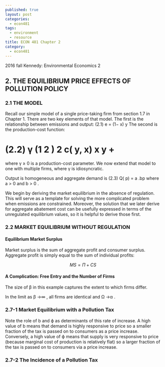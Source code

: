 ```yaml
---
published: true
layout: post
categories:
  - econ481
tags:
  - environment
  - resource
title: ECON 481 Chapter 2
category:
  - econ481
---
```




2016 fall Kennedy: Environmental Economics 2

## 2. THE EQUILIBRIUM PRICE EFFECTS OF POLLUTION POLICY


### 2.1 THE MODEL
Recall our simple model of a single price-taking firm from section 1.7 in Chapter 1.
There are two key elements of that model. The first is the relationship between emissions
and output:
(2.1) e = (1− x) y
The second is the production-cost function:


(2.2)
γ
(1 2 ) 2 c( y, x) x y +
=
where γ ≥ 0 is a production-cost parameter. We now extend that model to one with
multiple firms, where γ is idiosyncratic.



Output is homogeneous and
aggregate demand is
(2.3) Q( p) = a .bp
where a > 0 and b > 0 .

We begin by deriving the market equilibrium in the absence of regulation. This will serve
as a template for solving the more complicated problem when emissions are constrained.
Moreover, the solution that we later derive for aggregate abatement cost can be usefully
expressed in terms of the unregulated equilibrium values, so it is helpful to derive those
first.

### 2.2 MARKET EQUILIBRIUM WITHOUT REGULATION


#### Equilibrium Market Surplus
Market surplus is the sum of aggregate profit and consumer surplus. Aggregate profit is
simply equal to the sum of individual profits:


$$ MS = Π +  CS $$


#### A Complication: Free Entry and the Number of Firms


The size of β in this example captures the extent to which firms differ.


In the limit as β →∞ , all firms are identical and Ω →α .


### 2.7-1 Market Equilibrium with a Pollution Tax

Note the
role of b and ϕ as determinants of this rate of increase. A high value of b means that
demand is highly responsive to price so a smaller fraction of the tax is passed on to
consumers as a price increase. Conversely, a high value of ϕ means that supply is very
responsive to price (because marginal cost of production is relatively flat) so a larger
fraction of the tax is passed on to consumers via a price increase.


### 2.7-2 The Incidence of a Pollution Tax





